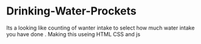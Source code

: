 # Drinking-Water-Prockets
Its a looking like  counting of wanter intake to select how much water intake you have done . Making this useing HTML CSS and js 
